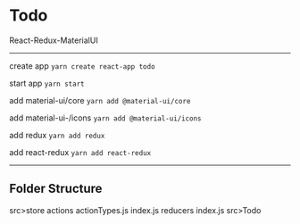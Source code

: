 # Todo
React-Redux-MaterialUI

---
create app
`yarn create react-app todo`

start app
`yarn start`

add material-ui/core
`yarn add @material-ui/core`

add material-ui-/icons
`yarn add @material-ui/icons`

add redux
`yarn add redux`

add react-redux
`yarn add react-redux`

---

Folder Structure
---
src>store
   actions
     actionTypes.js
     index.js
    reducers
      index.js
src>Todo
